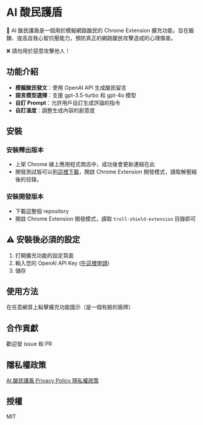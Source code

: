 # AI 酸民護盾

🔰 AI 酸民護盾是一個用於模擬網路酸民的 Chrome Extension 擴充功能，旨在鍛鍊、提高自我心智抗壓能力，預防真正的網路酸民攻擊造成的心理傷害。

❌ 請勿用於惡意攻擊他人！

## 功能介紹

- **模擬酸民發文**：使用 OpenAI API 生成酸民留言
- **語言模型選擇**：支援 gpt-3.5-turbo 和 gpt-4o 模型
- **自訂 Prompt**：允許用戶自訂生成評論的指令
- **自訂溫度**：調整生成內容的創意度

## 安裝

### 安裝釋出版本

- 上架 Chrome 線上應用程式商店中，成功後會更新連結在此
- 開發測試版可以到[這裡下載](https://github.com/maylogger/troll-shield/releases)，開啟 Chrome Extension 開發模式，讀取解壓縮後的目錄。

### 安裝開發版本

- 下載這整個 repository
- 開啟 Chrome Extension 開發模式，讀取 `troll-shield-extension` 目錄即可

## ⚠️ 安裝後必須的設定

1. 打開擴充功能的設定頁面
2. 輸入您的 OpenAI API Key ([在這裡申請](https://platform.openai.com/api-keys))
3. 儲存

## 使用方法

在任意網頁上點擊擴充功能圖示（是一個有臉的盾牌）

## 合作貢獻

歡迎發 issue 和 PR

## 隱私權政策

[AI 酸民護盾 Privacy Policy 隱私權政策](https://maylogger.github.io/troll-shield/privacy.html)

## 授權

MIT
